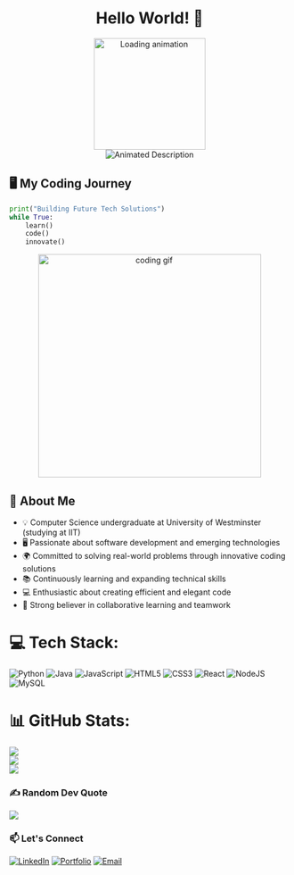 <div align="center">

# Hello World! 👋

<img src="https://media4.giphy.com/media/v1.Y2lkPTc5MGI3NjExMWtwZ3psbmgxeGxqYTUydDcycDFpdmJoYm5hN2t4Mjh6MjY3MGQ2NCZlcD12MV9pbnRlcm5hbF9naWZfYnlfaWQmY3Q9Zw/78XCFBGOlS6keY1Bil/giphy.gif" width="200" alt="Loading animation">

</div>

<div align="center">
  <img src="https://readme-typing-svg.demolab.com?font=Fira+Code&weight=600&size=28&duration=3000&pause=1000&color=FFD700&center=true&vCenter=true&width=500&height=50&lines=Computer+Science+Student" alt="Animated Description" />
</div>

## 🖥️ My Coding Journey
```python
print("Building Future Tech Solutions")
while True:
    learn()
    code()
    innovate()
```

<div align="center"> 
  <img src="https://media4.giphy.com/media/v1.Y2lkPTc5MGI3NjExMWtwZ3psbmgxeGxqYTUydDcycDFpdmJoYm5hN2t4Mjh6MjY3MGQ2NCZlcD12MV9pbnRlcm5hbF9naWZfYnlfaWQmY3Q9Zw/78XCFBGOlS6keY1Bil/giphy.gif" width="400" alt="coding gif"> 
</div>

## 🚀 About Me

- 💡 Computer Science undergraduate at University of Westminster (studying at IIT)
- 🖥️ Passionate about software development and emerging technologies
- 🌍 Committed to solving real-world problems through innovative coding solutions
- 📚 Continuously learning and expanding technical skills
- 💻 Enthusiastic about creating efficient and elegant code
- 🤝 Strong believer in collaborative learning and teamwork

# 💻 Tech Stack:
![Python](https://img.shields.io/badge/python-3670A0?style=for-the-badge&logo=python&logoColor=ffdd54) 
![Java](https://img.shields.io/badge/java-%23ED8B00.svg?style=for-the-badge&logo=openjdk&logoColor=white) 
![JavaScript](https://img.shields.io/badge/javascript-%23323330.svg?style=for-the-badge&logo=javascript&logoColor=%23F7DF1E) 
![HTML5](https://img.shields.io/badge/html5-%23E34F26.svg?style=for-the-badge&logo=html5&logoColor=white) 
![CSS3](https://img.shields.io/badge/css3-%231572B6.svg?style=for-the-badge&logo=css3&logoColor=white)
![React](https://img.shields.io/badge/react-%2320232a.svg?style=for-the-badge&logo=react&logoColor=%2361DAFB)
![NodeJS](https://img.shields.io/badge/node.js-6DA55F?style=for-the-badge&logo=node.js&logoColor=white)
![MySQL](https://img.shields.io/badge/mysql-4479A1.svg?style=for-the-badge&logo=mysql&logoColor=white)

# 📊 GitHub Stats:
![](https://github-readme-stats.vercel.app/api?username=yourusername&theme=transparent&hide_border=false&include_all_commits=false&count_private=false)<br/>
![](https://github-readme-streak-stats.herokuapp.com/?user=yourusername&theme=transparent&hide_border=false)<br/>
![](https://github-readme-stats.vercel.app/api/top-langs/?username=yourusername&theme=transparent&hide_border=false&include_all_commits=false&count_private=false&layout=compact)

### ✍️ Random Dev Quote
![](https://quotes-github-readme.vercel.app/api?type=horizontal&theme=radical)

### 📫 Let's Connect
[![LinkedIn](https://img.shields.io/badge/LinkedIn-0077B5?style=for-the-badge&logo=linkedin&logoColor=white)](https://linkedin.com/in/[YourProfile])
[![Portfolio](https://img.shields.io/badge/Portfolio-%23000000.svg?style=for-the-badge&logo=firefox&logoColor=#FF7139)](https://your-portfolio.com)
[![Email](https://img.shields.io/badge/Gmail-D14836?style=for-the-badge&logo=gmail&logoColor=white)](mailto:youremail@gmail.com)
